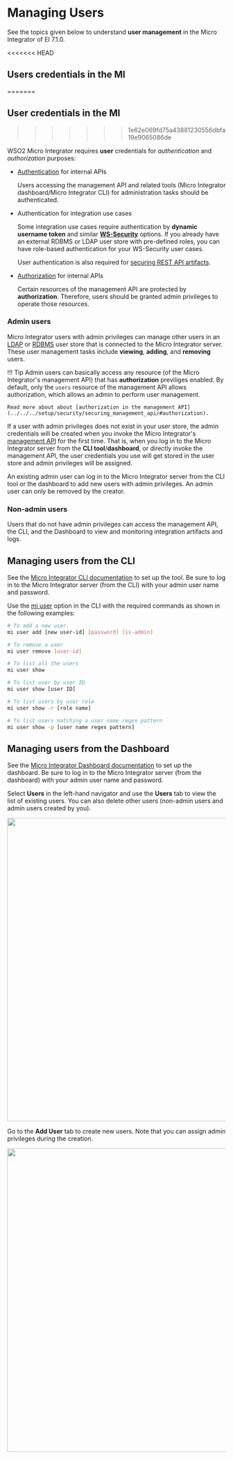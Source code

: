 # Managing Users

See the topics given below to understand **user management** in the Micro Integrator of EI 7.1.0.

<<<<<<< HEAD
## Users credentials in the MI
=======
## User credentials in the MI
>>>>>>> 1e62e069fd75a43881230556dbfa19e9065086de

WSO2 Micro Integrator requires <b>user</b> credentials for <i>authentication</i> and <i>authorization</i> purposes:

-	[Authentication](../../../setup/security/securing_management_api/#authentication-jwt) for internal APIs

	Users accessing the management API and related tools (Micro Integrator dashboard/Micro Integrator CLI) for administration tasks should be authenticated.

-	Authentication for integration use cases

	Some integration use cases require authentication by <b>dynamic username token</b> and similar <b>[WS-Security](../../../references/security/security-implementation)</b> options. If you already have an external RDBMS or LDAP user store with pre-defined roles, you can have role-based authentication for your WS-Security user cases. 

	 User authentication is also required for [securing REST API artifacts](../../../develop/advanced-development/applying-security-to-an-api).

-	[Authorization](../../../setup/security/securing_management_api/#authorization) for internal APIs

	 Certain resources of the management API are protected by <b>authorization</b>. Therefore, users should be granted admin privileges to operate those resources.

### Admin users

Micro Integrator users with admin privileges can manage other users in an [LDAP](../setting_up_a_userstore/#configuring-an-ldap-user-store) or [RDBMS](../setting_up_a_userstore/#configuring-an-rdbms-user-store) user store that is connected to the Micro Integrator server. These user management tasks include <b>viewing</b>, <b>adding</b>, and <b>removing</b> users.

!!! Tip
	Admin users can basically access any resource (of the Micro Integrator's management API) that has <b>authorization</b> previliges enabled. By default, only the `users` resource of the management API allows authorization, which allows an admin to perform user management. 

	Read more about about [authorization in the management API](../../../setup/security/securing_management_api/#authorization).

If a user with admin privileges does not exist in your user store, the admin credentials will be created when you invoke the Micro Integrator's [management API](../../../administer-and-observe/working-with-management-api) for the first time. That is, when you log in to the Micro Integrator server from the <b>CLI tool</b>/<b>dashboard</b>, or directly invoke the management API, the user credentials you use will get stored in the user store and admin privileges will be assigned.

An existing admin user can log in to the Micro Integrator server from the CLI tool or the dashboard to add new users with admin privileges. An admin user can only be removed by the creator.

### Non-admin users

Users that do not have admin privileges can access the management API, the CLI, and the Dashboard to view and monitoring integration artifacts and logs.

## Managing users from the CLI

See the [Micro Integrator CLI documentation](../../../administer-and-observe/using-the-command-line-interface) to set up the tool. Be sure to log in to the Micro Integrator server (from the CLI) with your admin user name and password.

Use the [mi user](../../../administer-and-observe/using-the-command-line-interface/#mi-user) option in the CLI with the required commands as shown in the following examples:

```bash
# To add a new user.
mi user add [new user-id] [password] [is-admin]

# To remove a user
mi user remove [user-id]

# To list all the users
mi user show

# To list user by user ID
mi user show [user ID]

# To list users by user role
mi user show -r [role name]

# To list users matching a user name regex pattern
mi user show -p [user name regex pattern]
```

## Managing users from the Dashboard

See the [Micro Integrator Dashboard documentation](../../../administer-and-observe/working-with-monitoring-dashboard) to set up the dashboard. Be sure to log in to the Micro Integrator server (from the dashboard) with your admin user name and password.

Select <b>Users</b> in the left-hand navigator and use the <b>Users</b> tab to view the list of existing users. You can also delete other users (non-admin users and admin users created by you). 

<img src="../../../assets/img/monitoring-dashboard/dashboard-users-1.png" width="700">

Go to the <b>Add User</b> tab to create new users. Note that you can assign admin privileges during the creation.

<img src="../../../assets/img/monitoring-dashboard/dashboard-users-2.png" width="700">